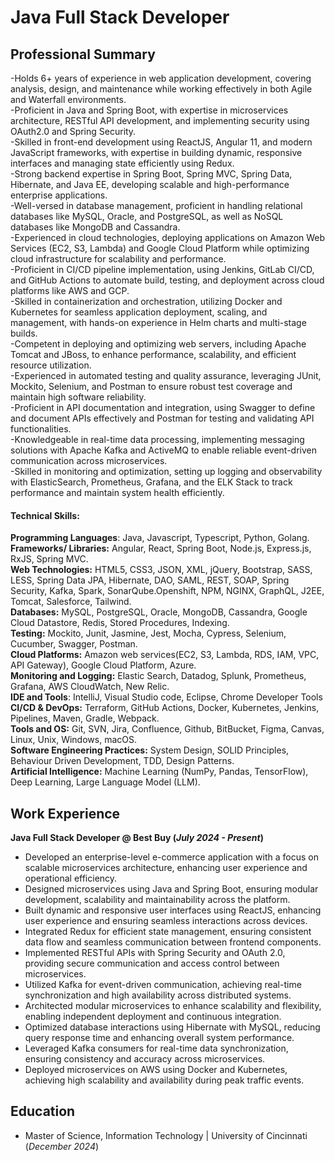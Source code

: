 # Java Full Stack Developer

## Professional Summary

-Holds 6+ years of experience in web application development, covering analysis, design, and maintenance while working effectively in both Agile and Waterfall environments.<br>
-Proficient in Java and Spring Boot, with expertise in microservices architecture, RESTful API development, and implementing security using OAuth2.0 and Spring Security.<br>
-Skilled in front-end development using ReactJS, Angular 11, and modern JavaScript frameworks, with expertise in building dynamic, responsive interfaces and managing state efficiently using Redux.<br>
-Strong backend expertise in Spring Boot, Spring MVC, Spring Data, Hibernate, and Java EE, developing scalable and high-performance enterprise applications.<br>
-Well-versed in database management, proficient in handling relational databases like MySQL, Oracle, and PostgreSQL, as well as NoSQL databases like MongoDB and Cassandra.<br>
-Experienced in cloud technologies, deploying applications on Amazon Web Services (EC2, S3, Lambda) and Google Cloud Platform while optimizing cloud infrastructure for scalability and performance.<br>
-Proficient in CI/CD pipeline implementation, using Jenkins, GitLab CI/CD, and GitHub Actions to automate build, testing, and deployment across cloud platforms like AWS and GCP.<br>
-Skilled in containerization and orchestration, utilizing Docker and Kubernetes for seamless application deployment, scaling, and management, with hands-on experience in Helm charts and multi-stage builds.<br>
-Competent in deploying and optimizing web servers, including Apache Tomcat and JBoss, to enhance performance, scalability, and efficient resource utilization.<br>
-Experienced in automated testing and quality assurance, leveraging JUnit, Mockito, Selenium, and Postman to ensure robust test coverage and maintain high software reliability.<br>
-Proficient in API documentation and integration, using Swagger to define and document APIs effectively and Postman for testing and validating API functionalities.<br>
-Knowledgeable in real-time data processing, implementing messaging solutions with  Apache Kafka and ActiveMQ to enable reliable event-driven communication across microservices.<br>
-Skilled in monitoring and optimization, setting up logging and observability with ElasticSearch, Prometheus, Grafana, and the ELK Stack to track performance and maintain system health efficiently.<br>


#### Technical Skills:

**Programming Languages**:  Java, Javascript, Typescript,  Python, Golang.<br>
**Frameworks/ Libraries:** Angular, React, Spring Boot, Node.js, Express.js, RxJS, Spring MVC.<br>
**Web Technologies:** HTML5, CSS3,  JSON, XML, jQuery, Bootstrap, SASS, LESS, Spring Data JPA, Hibernate, DAO, SAML, REST, SOAP, Spring Security, Kafka, Spark, SonarQube.Openshift, NPM,  NGINX, GraphQL, J2EE, Tomcat, Salesforce, Tailwind.<br>
**Databases:** MySQL, PostgreSQL, Oracle, MongoDB, Cassandra, Google Cloud Datastore, Redis, Stored Procedures, Indexing.<br>
**Testing:** Mockito, Junit, Jasmine, Jest, Mocha, Cypress, Selenium, Cucumber, Swagger, Postman.<br>
**Cloud Platforms:** Amazon web services(EC2, S3, Lambda, RDS, IAM, VPC, API Gateway), Google Cloud Platform, Azure.<br>
**Monitoring and Logging:**  Elastic Search, Datadog, Splunk, Prometheus, Grafana, AWS CloudWatch, New Relic.<br>
**IDE and Tools**: IntelliJ, Visual Studio code, Eclipse, Chrome Developer Tools<br>
**CI/CD & DevOps:** Terraform, GitHub Actions, Docker, Kubernetes, Jenkins, Pipelines, Maven, Gradle, Webpack.<br>
**Tools and OS:** Git, SVN, Jira, Confluence, Github, BitBucket, Figma, Canvas, Linux, Unix, Windows, macOS.<br>
**Software Engineering Practices:** System Design, SOLID Principles, Behaviour Driven Development,  TDD, Design Patterns.<br>
**Artificial Intelligence:** Machine Learning (NumPy, Pandas, TensorFlow), Deep Learning, Large Language Model (LLM).<br>

## Work Experience
**Java Full Stack Developer @ Best Buy (_July 2024 - Present_)**
- Developed an enterprise-level e-commerce application with a focus on scalable microservices architecture, enhancing user experience and operational efficiency.<br>
- Designed microservices using Java and Spring Boot, ensuring modular development, scalability and maintainability across the platform.<br>
- Built dynamic and responsive user interfaces using ReactJS, enhancing user experience and ensuring seamless interactions across devices.<br>
- Integrated Redux for efficient state management, ensuring consistent data flow and seamless communication between frontend components.<br>
- Implemented RESTful APIs with Spring Security and OAuth 2.0, providing secure communication and access control between microservices.<br>
- Utilized Kafka for event-driven communication, achieving real-time synchronization and high availability across distributed systems.<br>
- Architected modular microservices to enhance scalability and flexibility, enabling independent deployment and continuous integration.<br>
- Optimized database interactions using Hibernate with MySQL, reducing query response time and enhancing overall system performance.<br>
- Leveraged Kafka consumers for real-time data synchronization, ensuring consistency and accuracy across microservices.<br>
- Deployed microservices on AWS using Docker and Kubernetes, achieving high scalability and availability during peak traffic events.<br>




## Education					       		
- Master of Science, Information Technology	| University of Cincinnati (_December 2024_)	<br> 			        		
